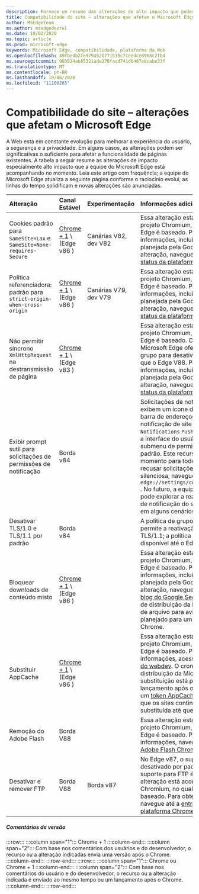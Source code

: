 ```yaml
---
description: Fornece um resumo das alterações de alto impacto que podem afetar a compatibilidade do site
title: Compatibilidade do site – alterações que afetam o Microsoft Edge
author: MSEdgeTeam
ms.author: msedgedevrel
ms.date: 10/02/2020
ms.topic: article
ms.prod: microsoft-edge
keywords: Microsoft Edge, compatibilidade, plataforma da Web
ms.openlocfilehash: 49fbedb2fe979a52b771539c7ceedce8968c2fb4
ms.sourcegitcommit: 903524ab85321ade278facd741d6487e8cabe33f
ms.translationtype: MT
ms.contentlocale: pt-BR
ms.lasthandoff: 10/06/2020
ms.locfileid: "11100285"
---
```

# Compatibilidade do site – alterações que afetam o Microsoft Edge  

A Web está em constante evolução para melhorar a experiência do usuário, a segurança e a privacidade.  Em alguns casos, as alterações podem ser significativas o suficiente para afetar a funcionalidade de páginas existentes.  A tabela a seguir resume as alterações de impacto especialmente alto impacto que a equipe do Microsoft Edge está acompanhando no momento.  Leia este artigo com frequência; a equipe do Microsoft Edge atualiza a seguinte página conforme o raciocínio evolui, as linhas do tempo solidificam e novas alterações são anunciadas.  

| Alteração | Canal Estável | Experimentação | Informações adicionais |  
|:--- |:--- |:--- |:--- |
| Cookies padrão para `SameSite=Lax` e `SameSite=None-requires-Secure` | [Chrome + 1](#release-comments) \ (Edge v86 \)  | Canárias V82, dev V82 | Essa alteração está acontecendo no projeto Chromium, no qual o Microsoft Edge é baseado.  Para obter mais informações, incluindo a linha do tempo planejada pela Google para essa alteração, navegue até a [entrada de status da plataforma Chrome][ChromePlatformStatus5088147346030592].  |  
| Política referenciadora: padrão para `strict-origin-when-cross-origin` | [Chrome + 1](#release-comments) \ (Edge v86 \)  | Canárias V79, dev V79 | Essa alteração está acontecendo no projeto Chromium, no qual o Microsoft Edge é baseado.  Para obter mais informações, incluindo a linha do tempo planejada pela Google para essa alteração, navegue até a [entrada de status da plataforma Chrome][ChromePlatformStatus6251880185331712].  |  
| Não permitir síncrono `XmlHttpRequest` na destransmissão de página | [Chrome + 1](#release-comments) \ (Edge v83 \) |  | Essa alteração está acontecendo no projeto Chromium, no qual o Microsoft Edge é baseado.  Chrome compatível, o Microsoft Edge oferece uma política de grupo para desativar essa alteração até que o Edge V88.  Para obter mais informações, incluindo a linha do tempo planejada pela Google para essa alteração, navegue até a [entrada de status da plataforma Chrome][ChromePlatformStatus4664843055398912].  |  
| Exibir prompt sutil para solicitações de permissões de notificação | Borda v84 |  | Solicitações de notificação silenciosas exibem um ícone de solicitação sutil na barra de endereços para permissões de notificação de site solicitadas usando a `Notifications` `Push` API ou, substituindo a interface do usuário do prompt do submenu de permissão completa ou padrão.  Este recurso está habilitado no momento para todos os usuários.  Para recusar solicitações de notificação silenciosa, navegue até `edge://settings/content/notifications` .  No futuro, a equipe do Microsoft Edge pode explorar a reativação do prompt de notificação do submenu completo em alguns cenários.  |  
| Desativar TLS/1.0 e TLS/1.1 por padrão | Borda v84 |  | A política de grupo [SSLMinVersion][DeployedEdgePoliciesSSLMinVersion] permite a reativação do TLS/1.0 e do TLS/1.1; a política permanecerá disponível até o Edge V90.  |  
| Bloquear downloads de conteúdo misto | [Chrome + 1](#release-comments) \ (Edge v86 \)  |  | Essa alteração está acontecendo no projeto Chromium, no qual o Microsoft Edge é baseado.  Para obter mais informações, incluindo a linha do tempo planejada pela Google para essa alteração, navegue até a [entrada de blog do Google Security][GoogleBlogSecurity20200206].  O cronograma de distribuição da Microsoft em tipos de arquivo para avisar ou bloquear está planejado para um lançamento após o Chrome.  |  
| Substituir AppCache | [Chrome + 1](#release-comments) \ (Edge v86 \)  |  | Essa alteração está acontecendo no projeto Chromium, no qual o Microsoft Edge é baseado.  Para obter mais informações, acesse a [documentação do webdev][WebDevAppCacheRemoval].  O cronograma de distribuição da Microsoft para substituição está planejado para um lançamento após o Chrome.  Solicitar um [token AppCache OriginTrial][AppCacheOriginTrial] permite que os sites continuem a usar a API substituída até que o Edge V90.  |  
| Remoção do Adobe Flash | Borda V88  |  | Essa alteração está acontecendo no projeto Chromium, no qual o Microsoft Edge é baseado.  Para obter mais informações, navegue até o [mapa do Adobe Flash Chromium][ChromiumFlashRoadmapSupportRemoved].  | 
| Desativar e remover FTP | Borda V88  | Borda v87 | No Edge v87, o suporte para FTP está desativado por padrão.  No Edge V88, o suporte para FTP é removido.  Essa alteração está acontecendo no projeto Chromium, no qual o Microsoft Edge é baseado.  Para obter mais informações, navegue até a [entrada de status da plataforma Chrome][ChromePlatformStatus6246151319715840].  |   

##### Comentários de versão  

:::row:::
   :::column span="1":::
      Chrome + 1
   :::column-end:::
   :::column span="2":::
      Com base nos comentários dos usuários e do desenvolvedor, o recurso ou a alteração indicadas envia uma versão após o Chrome.
   :::column-end:::
:::row-end:::
:::row:::
   :::column span="1":::
      Chrome ou Chrome + 1
   :::column-end:::
   :::column span="2":::
      Com base nos comentários do usuário e do desenvolvedor, o recurso ou a alteração indicada é enviado ao mesmo tempo ou um lançamento após o Chrome.
   :::column-end:::
:::row-end:::

<!-- links -->  

[DeployedEdgePoliciesSSLMinVersion]: /deployedge/microsoft-edge-policies#sslversionmin "SSLVersionMin-Microsoft Edge-Policies | Documentos da Microsoft"  

[ChromePlatformStatus4664843055398912]: https://www.chromestatus.com/feature/4664843055398912 "Não permitir sincronização XHR no JavaScript descartar de página | Status da plataforma Chrome"  
[ChromePlatformStatus5088147346030592]: https://www.chromestatus.com/feature/5088147346030592 "Cookies padrão para SameSite = LAX | Status da plataforma Chrome"  
[ChromePlatformStatus6251880185331712]: https://www.chromestatus.com/feature/6251880185331712 "Política referenciadora: padrão para a origem estrita-quando-entre origens | Status da plataforma Chrome"  
[ChromePlatformStatus6246151319715840]: https://chromestatus.com/feature/6246151319715840 "Substituir suporte a FTP | Status da plataforma Chrome"

[ChromiumFlashRoadmapSupportRemoved]: https://www.chromium.org/flash-roadmap#TOC-Flash-Support-Removed-from-Chromium-Target:-Chrome-88---Jan-2021- "Suporte a flash removido da Chromium (destino: Chrome 88 +-Jan 2021)-mapa de flash | Projetos Chromium"  

[GoogleBlogSecurity20200206]: https://security.googleblog.com/2020/02/protecting-users-from-insecure_6.html "Protegendo os usuários contra downloads não seguros no Google Chrome-blog de segurança do Google online" 

[WebDevAppCacheRemoval]: https://web.dev/appcache-removal/ "Remoção de AppCache"
[AppCacheOriginTrial]: https://developers.chrome.com/origintrials/#/view_trial/1776670052997660673 "Token OriginTrial AppCache"
